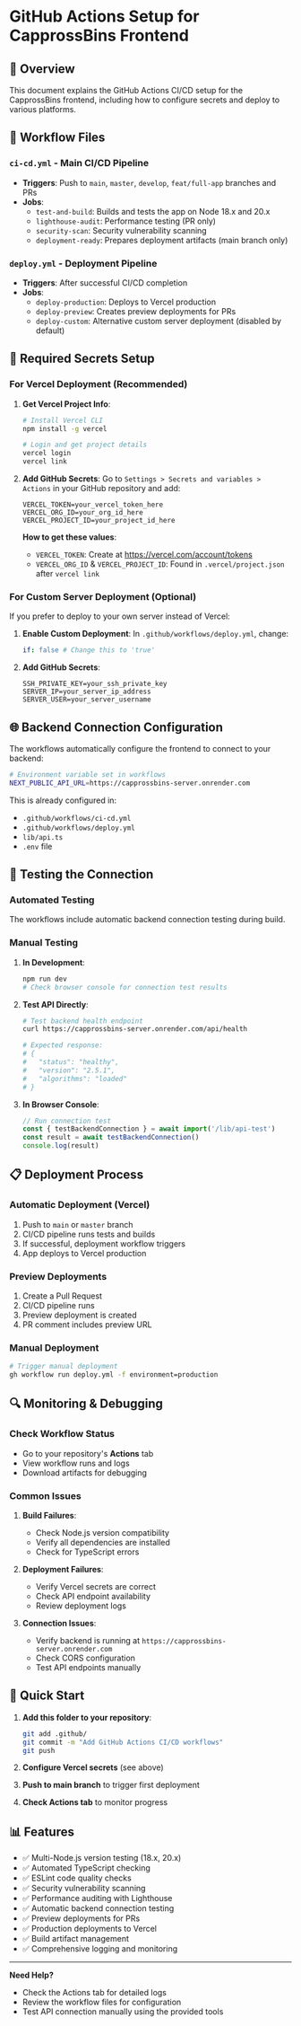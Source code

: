 # GitHub Actions Setup for CapprossBins Frontend

## 🚀 Overview

This document explains the GitHub Actions CI/CD setup for the CapprossBins frontend, including how to configure secrets and deploy to various platforms.

## 📁 Workflow Files

### `ci-cd.yml` - Main CI/CD Pipeline
- **Triggers**: Push to `main`, `master`, `develop`, `feat/full-app` branches and PRs
- **Jobs**:
  - `test-and-build`: Builds and tests the app on Node 18.x and 20.x
  - `lighthouse-audit`: Performance testing (PR only)
  - `security-scan`: Security vulnerability scanning
  - `deployment-ready`: Prepares deployment artifacts (main branch only)

### `deploy.yml` - Deployment Pipeline
- **Triggers**: After successful CI/CD completion
- **Jobs**:
  - `deploy-production`: Deploys to Vercel production
  - `deploy-preview`: Creates preview deployments for PRs
  - `deploy-custom`: Alternative custom server deployment (disabled by default)

## 🔧 Required Secrets Setup

### For Vercel Deployment (Recommended)

1. **Get Vercel Project Info**:
   ```bash
   # Install Vercel CLI
   npm install -g vercel
   
   # Login and get project details
   vercel login
   vercel link
   ```

2. **Add GitHub Secrets**:
   Go to `Settings > Secrets and variables > Actions` in your GitHub repository and add:

   ```
   VERCEL_TOKEN=your_vercel_token_here
   VERCEL_ORG_ID=your_org_id_here
   VERCEL_PROJECT_ID=your_project_id_here
   ```

   **How to get these values**:
   - `VERCEL_TOKEN`: Create at https://vercel.com/account/tokens
   - `VERCEL_ORG_ID` & `VERCEL_PROJECT_ID`: Found in `.vercel/project.json` after `vercel link`

### For Custom Server Deployment (Optional)

If you prefer to deploy to your own server instead of Vercel:

1. **Enable Custom Deployment**:
   In `.github/workflows/deploy.yml`, change:
   ```yaml
   if: false # Change this to 'true'
   ```

2. **Add GitHub Secrets**:
   ```
   SSH_PRIVATE_KEY=your_ssh_private_key
   SERVER_IP=your_server_ip_address
   SERVER_USER=your_server_username
   ```

## 🌐 Backend Connection Configuration

The workflows automatically configure the frontend to connect to your backend:

```bash
# Environment variable set in workflows
NEXT_PUBLIC_API_URL=https://capprossbins-server.onrender.com
```

This is already configured in:
- `.github/workflows/ci-cd.yml`
- `.github/workflows/deploy.yml`
- `lib/api.ts`
- `.env` file

## 🧪 Testing the Connection

### Automated Testing
The workflows include automatic backend connection testing during build.

### Manual Testing

1. **In Development**:
   ```bash
   npm run dev
   # Check browser console for connection test results
   ```

2. **Test API Directly**:
   ```bash
   # Test backend health endpoint
   curl https://capprossbins-server.onrender.com/api/health
   
   # Expected response:
   # {
   #   "status": "healthy",
   #   "version": "2.5.1",
   #   "algorithms": "loaded"
   # }
   ```

3. **In Browser Console**:
   ```javascript
   // Run connection test
   const { testBackendConnection } = await import('/lib/api-test')
   const result = await testBackendConnection()
   console.log(result)
   ```

## 📋 Deployment Process

### Automatic Deployment (Vercel)
1. Push to `main` or `master` branch
2. CI/CD pipeline runs tests and builds
3. If successful, deployment workflow triggers
4. App deploys to Vercel production

### Preview Deployments
1. Create a Pull Request
2. CI/CD pipeline runs
3. Preview deployment is created
4. PR comment includes preview URL

### Manual Deployment
```bash
# Trigger manual deployment
gh workflow run deploy.yml -f environment=production
```

## 🔍 Monitoring & Debugging

### Check Workflow Status
- Go to your repository's **Actions** tab
- View workflow runs and logs
- Download artifacts for debugging

### Common Issues

1. **Build Failures**:
   - Check Node.js version compatibility
   - Verify all dependencies are installed
   - Check for TypeScript errors

2. **Deployment Failures**:
   - Verify Vercel secrets are correct
   - Check API endpoint availability
   - Review deployment logs

3. **Connection Issues**:
   - Verify backend is running at `https://capprossbins-server.onrender.com`
   - Check CORS configuration
   - Test API endpoints manually

## 🚀 Quick Start

1. **Add this folder to your repository**:
   ```bash
   git add .github/
   git commit -m "Add GitHub Actions CI/CD workflows"
   git push
   ```

2. **Configure Vercel secrets** (see above)

3. **Push to main branch** to trigger first deployment

4. **Check Actions tab** to monitor progress

## 📊 Features

- ✅ Multi-Node.js version testing (18.x, 20.x)
- ✅ Automated TypeScript checking
- ✅ ESLint code quality checks
- ✅ Security vulnerability scanning
- ✅ Performance auditing with Lighthouse
- ✅ Automatic backend connection testing
- ✅ Preview deployments for PRs
- ✅ Production deployments to Vercel
- ✅ Build artifact management
- ✅ Comprehensive logging and monitoring

---

**Need Help?** 
- Check the Actions tab for detailed logs
- Review the workflow files for configuration
- Test API connection manually using the provided tools
